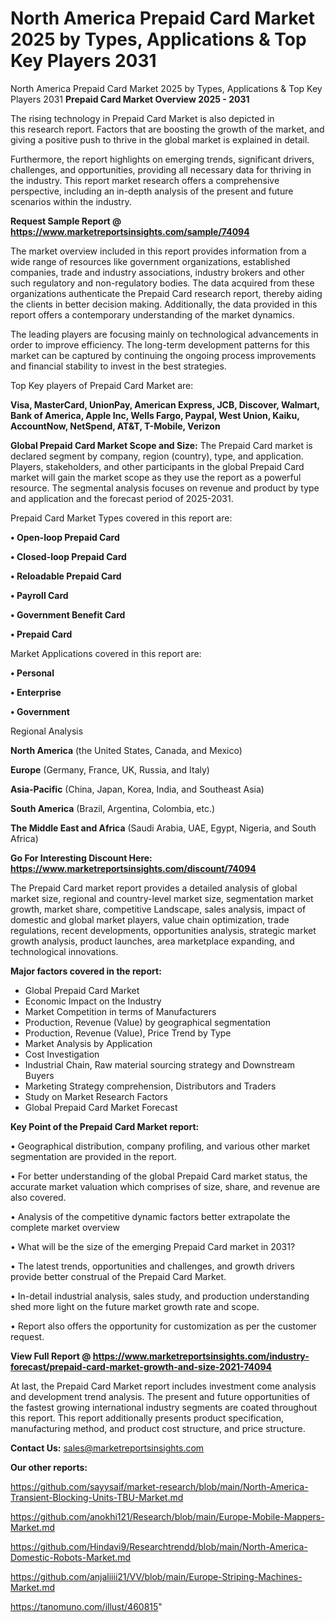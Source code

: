 # North America Prepaid Card Market 2025 by Types, Applications & Top Key Players 2031
North America Prepaid Card Market 2025 by Types, Applications & Top Key Players 2031
<Strong> Prepaid Card Market Overview 2025 - 2031</strong>

The rising technology in Prepaid Card Market is also depicted in this research report. Factors that are boosting the growth of the market, and giving a positive push to thrive in the global market is explained in detail.

Furthermore, the report highlights on emerging trends, significant drivers, challenges, and opportunities, providing all necessary data for thriving in the industry. This report market research offers a comprehensive perspective, including an in-depth analysis of the present and future scenarios within the industry.

<strong>Request Sample Report @ <a href=https://www.marketreportsinsights.com/sample/74094>https://www.marketreportsinsights.com/sample/74094</a></strong>

The market overview included in this report provides information from a wide range of resources like government organizations, established companies, trade and industry associations, industry brokers and other such regulatory and non-regulatory bodies. The data acquired from these organizations authenticate the Prepaid Card research report, thereby aiding the clients in better decision making. Additionally, the data provided in this report offers a contemporary understanding of the market dynamics.

The leading players are focusing mainly on technological advancements in order to improve efficiency. The long-term development patterns for this market can be captured by continuing the ongoing process improvements and financial stability to invest in the best strategies.

Top Key players of Prepaid Card Market are:

<strong>Visa, MasterCard, UnionPay, American Express, JCB, Discover, Walmart, Bank of America, Apple Inc, Wells Fargo, Paypal, West Union, Kaiku, AccountNow, NetSpend, AT&T, T-Mobile, Verizon</strong>

<strong><b>Global Prepaid Card Market Scope and Size:</b></strong>
The Prepaid Card market is declared segment by company, region (country), type, and application. Players, stakeholders, and other participants in the global Prepaid Card market will gain the market scope as they use the report as a powerful resource. The segmental analysis focuses on revenue and product by type and application and the forecast period of 2025-2031.

Prepaid Card Market Types covered in this report are:

<strong>• Open-loop Prepaid Card

• Closed-loop Prepaid Card

• Reloadable Prepaid Card

• Payroll Card

• Government Benefit Card

• Prepaid Card</strong>

Market Applications covered in this report are:

<strong>• Personal

• Enterprise

• Government</strong> 

Regional Analysis

<strong>North America</strong> (the United States, Canada, and Mexico)

<strong>Europe</strong> (Germany, France, UK, Russia, and Italy)

<strong>Asia-Pacific</strong> (China, Japan, Korea, India, and Southeast Asia)

<strong>South America</strong> (Brazil, Argentina, Colombia, etc.)

<strong>The Middle East and Africa</strong> (Saudi Arabia, UAE, Egypt, Nigeria, and South Africa)

<strong>Go For Interesting Discount Here: <a href=https://www.marketreportsinsights.com/discount/74094>https://www.marketreportsinsights.com/discount/74094</a></strong>

The Prepaid Card market report provides a detailed analysis of global market size, regional and country-level market size, segmentation market growth, market share, competitive Landscape, sales analysis, impact of domestic and global market players, value chain optimization, trade regulations, recent developments, opportunities analysis, strategic market growth analysis, product launches, area marketplace expanding, and technological innovations.

<strong><b>Major factors covered in the report:</b></strong>
<ul>
  <li>Global Prepaid Card Market </li>
  <li>Economic Impact on the Industry</li>
  <li>Market Competition in terms of Manufacturers</li>
  <li>Production, Revenue (Value) by geographical segmentation</li>
  <li>Production, Revenue (Value), Price Trend by Type</li>
  <li>Market Analysis by Application</li>
  <li>Cost Investigation</li>
  <li>Industrial Chain, Raw material sourcing strategy and Downstream Buyers</li>
  <li>Marketing Strategy comprehension, Distributors and Traders</li>
  <li>Study on Market Research Factors</li>
  <li>Global Prepaid Card Market Forecast</li>
</ul>

<strong><b>Key Point of the Prepaid Card Market report:</b></strong>

• Geographical distribution, company profiling, and various other market segmentation are provided in the report.

• For better understanding of the global Prepaid Card market status, the accurate market valuation which comprises of size, share, and revenue are also covered.

• Analysis of the competitive dynamic factors better extrapolate the complete market overview

• What will be the size of the emerging Prepaid Card market in 2031?

• The latest trends, opportunities and challenges, and growth drivers provide better construal of the Prepaid Card Market.

• In-detail industrial analysis, sales study, and production understanding shed more light on the future market growth rate and scope.

• Report also offers the opportunity for customization as per the customer request.

<strong><b>View Full Report @ <a href=https://www.marketreportsinsights.com/industry-forecast/prepaid-card-market-growth-and-size-2021-74094>https://www.marketreportsinsights.com/industry-forecast/prepaid-card-market-growth-and-size-2021-74094</a></b></strong>


At last, the Prepaid Card Market report includes investment come analysis and development trend analysis. The present and future opportunities of the fastest growing international industry segments are coated throughout this report. This report additionally presents product specification, manufacturing method, and product cost structure, and price structure.

<strong>Contact Us:</strong>
sales@marketreportsinsights.com

<strong>Our other reports:</strong>

<a href=https://github.com/sayysaif/market-research/blob/main/North-America-Transient-Blocking-Units-TBU-Market.md>https://github.com/sayysaif/market-research/blob/main/North-America-Transient-Blocking-Units-TBU-Market.md</a>

<a href=https://github.com/anokhi121/Research/blob/main/Europe-Mobile-Mappers-Market.md>https://github.com/anokhi121/Research/blob/main/Europe-Mobile-Mappers-Market.md</a>

<a href=https://github.com/Hindavi9/Researchtrendd/blob/main/North-America-Domestic-Robots-Market.md>https://github.com/Hindavi9/Researchtrendd/blob/main/North-America-Domestic-Robots-Market.md</a>

<a href=https://github.com/anjaliiii21/VV/blob/main/Europe-Striping-Machines-Market.md>https://github.com/anjaliiii21/VV/blob/main/Europe-Striping-Machines-Market.md</a>

<a href=https://tanomuno.com/illust/460815>https://tanomuno.com/illust/460815</a>"
